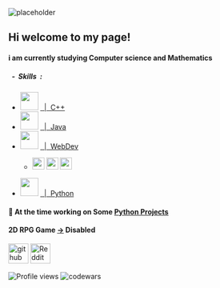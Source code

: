 ![placeholder](https://github.com/dorukme123/Computer-Architecture-Class/blob/main/%D0%9B%D0%B0%D0%B1-01/images/Comp%201.gif?raw=true)

## Hi welcome to my page!


<h4>i am currently studying Computer science and Mathematics</h3>
<div>
 <h5>&nbsp&nbsp-&nbsp&nbspSkills&nbsp&nbsp:</h5>
 <ul float="left">
  <!-- C++ -->
  <li>
   <img src="https://github.com/dorukme123/Computer-Architecture-Class/blob/main/%D0%9B%D0%B0%D0%B1-01/images/icons8-c++-48.png?raw=true" witdh="36" height="36"/> <a href="https://github.com/dorukme123/cpp">&nbsp&nbsp|&nbsp&nbspC++</a>
  </li>
  <!-- Java -->
  <li>
   <img src="https://github.com/dorukme123/Computer-Architecture-Class/blob/main/%D0%9B%D0%B0%D0%B1-01/icons8-java-48.png?raw=true" witdh="36" height="36"/> <a href="https://github.com/dorukme123/Java">&nbsp&nbsp|&nbsp&nbspJava</a>
  </li>
  <!-- Webdev -->
  <li>
   <img src="https://github.com/dorukme123/Computer-Architecture-Class/blob/main/Лаб-01/frontend.png" witdh="36" height="36"/> <a href="https://github.com/dorukme123/Webdev-Learning/tree/main">&nbsp&nbsp|&nbsp&nbspWebDev</a>
    <ul>
       <li>
          <p float="left">
             <img src="https://github.com/dorukme123/Computer-Architecture-Class/blob/main/Лаб-01/html.png" width="24" height="24"/>
             <img src="https://github.com/dorukme123/Computer-Architecture-Class/blob/main/Лаб-01/css.png" width="24" height="24"/> 
             <img src="https://github.com/dorukme123/Computer-Architecture-Class/blob/main/Лаб-01/js.png" width="24" height="24"/>
          </p> 
       </li>
    </ul>
  </li>
  <!-- Python -->
  <li>
   <img src="https://github.com/dorukme123/Computer-Architecture-Class/blob/main/Лаб-01/python.png" witdh="36" height="36"/> <a href="https://github.com/dorukme123/Python_projects">&nbsp&nbsp|&nbsp&nbspPython</a>
  </li>
 </ul>
</div>

#### 🔭 At the time working on Some [Python Projects](https://github.com/dorukme123/python)
#### 2D RPG Game [->](https://github.com/dorukme123/Java/tree/main/2drpggame) Disabled 



[<img src='https://cdn.jsdelivr.net/npm/simple-icons@3.0.1/icons/github.svg' alt='github' height='40'>](https://github.com/dorukme123)  [<img src='https://cdn.jsdelivr.net/npm/simple-icons@3.0.1/icons/reddit.svg' alt='Reddit' height='40'>](https://www.reddit.com/user/duirel)  


![Profile views](https://gpvc.arturio.dev/dorukme123)
![codewars](https://www.codewars.com/users/dorukme123/badges/micro)

